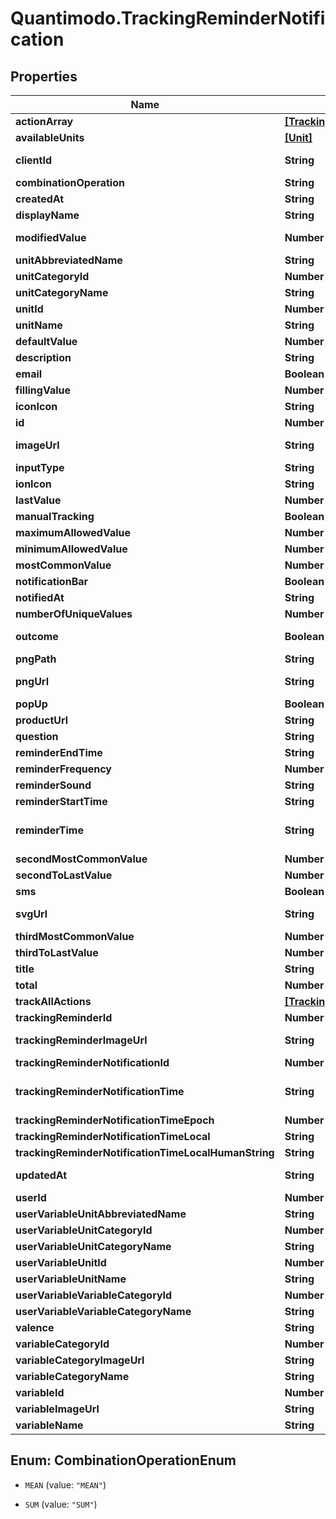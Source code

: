 # Quantimodo.TrackingReminderNotification

## Properties
Name | Type | Description | Notes
------------ | ------------- | ------------- | -------------
**actionArray** | [**[TrackingReminderNotificationAction]**](TrackingReminderNotificationAction.md) |  | 
**availableUnits** | [**[Unit]**](Unit.md) |  | 
**clientId** | **String** | Your QuantiModo client id can be obtained by creating an app at https://builder.quantimo.do | [optional] 
**combinationOperation** | **String** | The way multiple measurements are aggregated over time | [optional] 
**createdAt** | **String** | Ex: 2017-07-29 20:49:54 UTC ISO 8601 YYYY-MM-DDThh:mm:ss | [optional] 
**displayName** | **String** | Ex: Trader Joe&#39;s Bedtime Tea | [optional] 
**modifiedValue** | **Number** | Is the user specified default value or falls back to the last value in user unit. Good for initializing input fields | [optional] 
**unitAbbreviatedName** | **String** | Ex: /5 | [optional] 
**unitCategoryId** | **Number** | Ex: 5 | [optional] 
**unitCategoryName** | **String** | Ex: Rating | [optional] 
**unitId** | **Number** | Ex: 10 | [optional] 
**unitName** | **String** | Ex: 1 to 5 Rating | [optional] 
**defaultValue** | **Number** | Default value to use for the measurement when tracking | [optional] 
**description** | **String** | Ex: positive | [optional] 
**email** | **Boolean** | True if the reminders should be delivered via email | [optional] 
**fillingValue** | **Number** | Ex: 0 | 
**iconIcon** | **String** | Ex: ion-sad-outline | [optional] 
**id** | **Number** | id for the specific PENDING tracking remidner | 
**imageUrl** | **String** | Ex: https://rximage.nlm.nih.gov/image/images/gallery/original/55111-0129-60_RXNAVIMAGE10_B051D81E.jpg | [optional] 
**inputType** | **String** | Ex: happiestFaceIsFive | [optional] 
**ionIcon** | **String** | Ex: ion-happy-outline | [optional] 
**lastValue** | **Number** | Ex: 3 | [optional] 
**manualTracking** | **Boolean** | Ex: 1 | [optional] 
**maximumAllowedValue** | **Number** | Ex: 5 | [optional] 
**minimumAllowedValue** | **Number** | Ex: 1 | [optional] 
**mostCommonValue** | **Number** | Ex: 3 | [optional] 
**notificationBar** | **Boolean** | True if the reminders should appear in the notification bar | [optional] 
**notifiedAt** | **String** | Ex: UTC ISO 8601 YYYY-MM-DDThh:mm:ss | [optional] 
**numberOfUniqueValues** | **Number** | Ex: 5 | [optional] 
**outcome** | **Boolean** | Indicates whether or not the variable is usually an outcome of interest such as a symptom or emotion | [optional] 
**pngPath** | **String** | Ex: img/variable_categories/emotions.png | [optional] 
**pngUrl** | **String** | Ex: https://quantimodo.quantimo.do/ionic/Modo/www/img/variable_categories/emotions.png | [optional] 
**popUp** | **Boolean** | True if the reminders should appear as a popup notification | [optional] 
**productUrl** | **String** | Link to associated product for purchase | [optional] 
**question** | **String** | Ex: How is your overall mood? | [optional] 
**reminderEndTime** | **String** | Ex: 01-01-2018 | [optional] 
**reminderFrequency** | **Number** | How often user should be reminded in seconds. Ex: 86400 | [optional] 
**reminderSound** | **String** | String identifier for the sound to accompany the reminder | [optional] 
**reminderStartTime** | **String** | Earliest time of day at which reminders should appear in UTC HH:MM:SS format | [optional] 
**reminderTime** | **String** | UTC ISO 8601 YYYY-MM-DDThh:mm:ss timestamp for the specific time the variable should be tracked in UTC.  This will be used for the measurement startTime if the track endpoint is used. | [optional] 
**secondMostCommonValue** | **Number** | Ex: 4 | [optional] 
**secondToLastValue** | **Number** | Ex: 1 | [optional] 
**sms** | **Boolean** | True if the reminders should be delivered via SMS | [optional] 
**svgUrl** | **String** | Ex: https://quantimodo.quantimo.do/ionic/Modo/www/img/variable_categories/emotions.svg | [optional] 
**thirdMostCommonValue** | **Number** | Ex: 2 | [optional] 
**thirdToLastValue** | **Number** | Ex: 2 | [optional] 
**title** | **String** | Ex: Rate Overall Mood | [optional] 
**total** | **Number** | Ex: 3 | [optional] 
**trackAllActions** | [**[TrackingReminderNotificationTrackAllAction]**](TrackingReminderNotificationTrackAllAction.md) |  | 
**trackingReminderId** | **Number** | id for the repeating tracking remidner | [optional] 
**trackingReminderImageUrl** | **String** | Ex: https://rximage.nlm.nih.gov/image/images/gallery/original/55111-0129-60_RXNAVIMAGE10_B051D81E.jpg | [optional] 
**trackingReminderNotificationId** | **Number** | Ex: 5072482 | [optional] 
**trackingReminderNotificationTime** | **String** | UTC ISO 8601 YYYY-MM-DDThh:mm:ss timestamp for the specific time the variable should be tracked in UTC.  This will be used for the measurement startTime if the track endpoint is used. | [optional] 
**trackingReminderNotificationTimeEpoch** | **Number** | Ex: 1501534124 | [optional] 
**trackingReminderNotificationTimeLocal** | **String** | Ex: 15:48:44 | [optional] 
**trackingReminderNotificationTimeLocalHumanString** | **String** | Ex: 8PM Sun, May 1 | [optional] 
**updatedAt** | **String** | When the record in the database was last updated. Use UTC ISO 8601 YYYY-MM-DDThh:mm:ss  datetime format. Time zone should be UTC and not local. | [optional] 
**userId** | **Number** | ID of User | [optional] 
**userVariableUnitAbbreviatedName** | **String** | Ex: /5 | [optional] 
**userVariableUnitCategoryId** | **Number** | Ex: 5 | [optional] 
**userVariableUnitCategoryName** | **String** | Ex: Rating | [optional] 
**userVariableUnitId** | **Number** | Ex: 10 | [optional] 
**userVariableUnitName** | **String** | Ex: 1 to 5 Rating | [optional] 
**userVariableVariableCategoryId** | **Number** | Ex: 1 | [optional] 
**userVariableVariableCategoryName** | **String** | Ex: Emotions | [optional] 
**valence** | **String** | Ex: positive | [optional] 
**variableCategoryId** | **Number** | Ex: 1 | [optional] 
**variableCategoryImageUrl** | **String** | Ex: https://maxcdn.icons8.com/Color/PNG/96/Cinema/theatre_mask-96.png | [optional] 
**variableCategoryName** | **String** | Name of the variable category to be used when sending measurements | [optional] 
**variableId** | **Number** | Id for the variable to be tracked | [optional] 
**variableImageUrl** | **String** | Ex: https://image.png | [optional] 
**variableName** | **String** | Name of the variable to be used when sending measurements | [optional] 


<a name="CombinationOperationEnum"></a>
## Enum: CombinationOperationEnum


* `MEAN` (value: `"MEAN"`)

* `SUM` (value: `"SUM"`)




